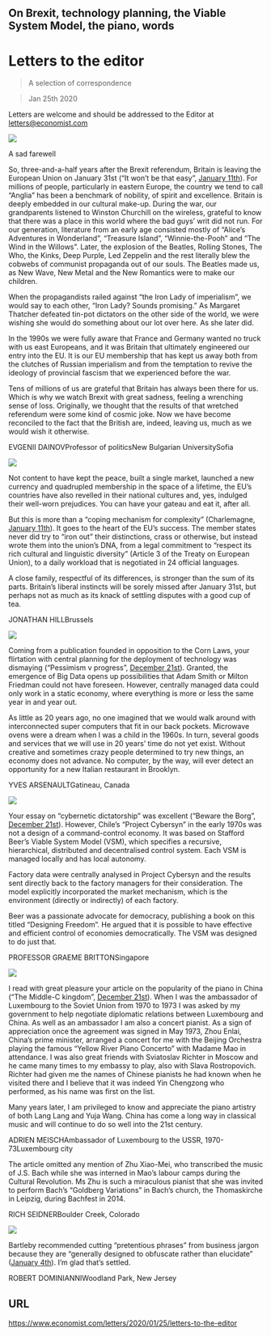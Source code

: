 ## On Brexit, technology planning, the Viable System Model, the piano, words

# Letters to the editor

> A selection of correspondence

> Jan 25th 2020

Letters are welcome and should be addressed to the Editor at letters@economist.com

![](./images/20191221_BRP502.jpg)

A sad farewell

So, three-and-a-half years after the Brexit referendum, Britain is leaving the European Union on January 31st (“It won’t be that easy”, [January 11th](https://www.economist.com//britain/2020/01/11/britain-is-almost-out-of-the-eu-but-what-next)). For millions of people, particularly in eastern Europe, the country we tend to call “Anglia” has been a benchmark of nobility, of spirit and excellence. Britain is deeply embedded in our cultural make-up. During the war, our grandparents listened to Winston Churchill on the wireless, grateful to know that there was a place in this world where the bad guys’ writ did not run. For our generation, literature from an early age consisted mostly of “Alice’s Adventures in Wonderland”, “Treasure Island”, “Winnie-the-Pooh” and “The Wind in the Willows”. Later, the explosion of the Beatles, Rolling Stones, The Who, the Kinks, Deep Purple, Led Zeppelin and the rest literally blew the cobwebs of communist propaganda out of our souls. The Beatles made us, as New Wave, New Metal and the New Romantics were to make our children.

When the propagandists railed against “the Iron Lady of imperialism”, we would say to each other, “Iron Lady? Sounds promising.” As Margaret Thatcher defeated tin-pot dictators on the other side of the world, we were wishing she would do something about our lot over here. As she later did.

In the 1990s we were fully aware that France and Germany wanted no truck with us east Europeans, and it was Britain that ultimately engineered our entry into the EU. It is our EU membership that has kept us away both from the clutches of Russian imperialism and from the temptation to revive the ideology of provincial fascism that we experienced before the war.

Tens of millions of us are grateful that Britain has always been there for us. Which is why we watch Brexit with great sadness, feeling a wrenching sense of loss. Originally, we thought that the results of that wretched referendum were some kind of cosmic joke. Now we have become reconciled to the fact that the British are, indeed, leaving us, much as we would wish it otherwise.

EVGENII DAINOVProfessor of politicsNew Bulgarian UniversitySofia

![](./images/20200111_EUD000.jpg)

Not content to have kept the peace, built a single market, launched a new currency and quadrupled membership in the space of a lifetime, the EU’s countries have also revelled in their national cultures and, yes, indulged their well-worn prejudices. You can have your gateau and eat it, after all.

But this is more than a “coping mechanism for complexity” (Charlemagne, [January 11th](https://www.economist.com//europe/2020/01/11/why-stereotypes-rule-in-brussels)). It goes to the heart of the EU’s success. The member states never did try to “iron out” their distinctions, crass or otherwise, but instead wrote them into the union’s DNA, from a legal commitment to “respect its rich cultural and linguistic diversity” (Article 3 of the Treaty on European Union), to a daily workload that is negotiated in 24 official languages.

A close family, respectful of its differences, is stronger than the sum of its parts. Britain’s liberal instincts will be sorely missed after January 31st, but perhaps not as much as its knack of settling disputes with a good cup of tea.

JONATHAN HILLBrussels

![](./images/20191221_LDD001.jpg)

Coming from a publication founded in opposition to the Corn Laws, your flirtation with central planning for the deployment of technology was dismaying (“Pessimism v progress”, [December 21st](https://www.economist.com//leaders/2019/12/18/pessimism-v-progress)). Granted, the emergence of Big Data opens up possibilities that Adam Smith or Milton Friedman could not have foreseen. However, centrally managed data could only work in a static economy, where everything is more or less the same year in and year out.

As little as 20 years ago, no one imagined that we would walk around with interconnected super computers that fit in our back pockets. Microwave ovens were a dream when I was a child in the 1960s. In turn, several goods and services that we will use in 20 years’ time do not yet exist. Without creative and sometimes crazy people determined to try new things, an economy does not advance. No computer, by the way, will ever detect an opportunity for a new Italian restaurant in Brooklyn.

YVES ARSENAULTGatineau, Canada

![](./images/20191221_SSD001.jpg)

Your essay on “cybernetic dictatorship” was excellent (“Beware the Borg”, [December 21st](https://www.economist.com//christmas-specials/2019/12/18/can-technology-plan-economies-and-destroy-democracy)). However, Chile’s “Project Cybersyn” in the early 1970s was not a design of a command-control economy. It was based on Stafford Beer’s Viable System Model (VSM), which specifies a recursive, hierarchical, distributed and decentralised control system. Each VSM is managed locally and has local autonomy.

Factory data were centrally analysed in Project Cybersyn and the results sent directly back to the factory managers for their consideration. The model explicitly incorporated the market mechanism, which is the environment (directly or indirectly) of each factory.

Beer was a passionate advocate for democracy, publishing a book on this titled “Designing Freedom”. He argued that it is possible to have effective and efficient control of economies democratically. The VSM was designed to do just that.

PROFESSOR GRAEME BRITTONSingapore

![](./images/20191221_CPP001.jpg)

I read with great pleasure your article on the popularity of the piano in China (“The Middle-C kingdom”, [December 21st](https://www.economist.com//christmas-specials/2019/12/18/how-china-made-the-piano-its-own)). When I was the ambassador of Luxembourg to the Soviet Union from 1970 to 1973 I was asked by my government to help negotiate diplomatic relations between Luxembourg and China. As well as an ambassador I am also a concert pianist. As a sign of appreciation once the agreement was signed in May 1973, Zhou Enlai, China’s prime minister, arranged a concert for me with the Beijing Orchestra playing the famous “Yellow River Piano Concerto” with Madame Mao in attendance. I was also great friends with Sviatoslav Richter in Moscow and he came many times to my embassy to play, also with Slava Rostropovich. Richter had given me the names of Chinese pianists he had known when he visited there and I believe that it was indeed Yin Chengzong who performed, as his name was first on the list.

Many years later, I am privileged to know and appreciate the piano artistry of both Lang Lang and Yuja Wang. China has come a long way in classical music and will continue to do so well into the 21st century.

ADRIEN MEISCHAmbassador of Luxembourg to the USSR, 1970-73Luxembourg city

The article omitted any mention of Zhu Xiao-Mei, who transcribed the music of J.S. Bach while she was interned in Mao’s labour camps during the Cultural Revolution. Ms Zhu is such a miraculous pianist that she was invited to perform Bach’s “Goldberg Variations” in Bach’s church, the Thomaskirche in Leipzig, during Bachfest in 2014.

RICH SEIDNERBoulder Creek, Colorado

![](./images/20200104_WBD001.jpg)

Bartleby recommended cutting “pretentious phrases” from business jargon because they are “generally designed to obfuscate rather than elucidate” ([January 4th](https://www.economist.com//business/2020/01/02/a-managers-manifesto-for-2020)). I’m glad that’s settled.

ROBERT DOMINIANNIWoodland Park, New Jersey

## URL

https://www.economist.com/letters/2020/01/25/letters-to-the-editor

